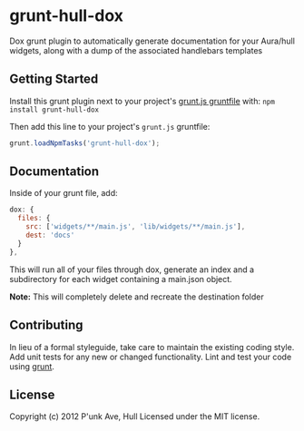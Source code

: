 # grunt-hull-dox

Dox grunt plugin to automatically generate documentation for your Aura/hull widgets, along with a dump of the  associated handlebars templates

## Getting Started
Install this grunt plugin next to your project's [grunt.js gruntfile][getting_started] with: `npm install grunt-hull-dox`

Then add this line to your project's `grunt.js` gruntfile:

```javascript
grunt.loadNpmTasks('grunt-hull-dox');
```

[grunt]: https://github.com/cowboy/grunt
[getting_started]: https://github.com/cowboy/grunt/blob/master/docs/getting_started.md

## Documentation
Inside of your grunt file, add:
```javascript
dox: {
  files: {
    src: ['widgets/**/main.js', 'lib/widgets/**/main.js'],
    dest: 'docs'
  }
},
```

This will run all of your files through dox, generate an index and a subdirectory for each widget containing a main.json object.

**Note:** This will completely delete and recreate the destination folder

## Contributing
In lieu of a formal styleguide, take care to maintain the existing coding style. Add unit tests for any new or changed functionality. Lint and test your code using [grunt][grunt].

## License
Copyright (c) 2012 P'unk Ave, Hull
Licensed under the MIT license.
